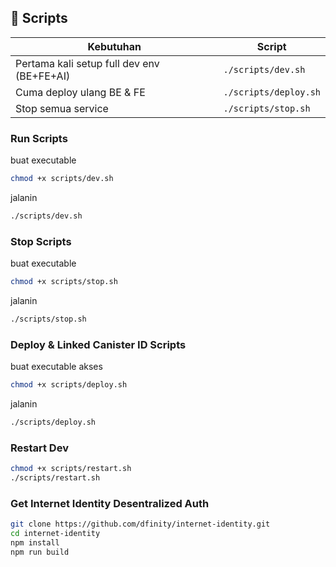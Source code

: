 ## 📝 Scripts

| Kebutuhan                                  | Script                |
| ------------------------------------------ | --------------------- |
| Pertama kali setup full dev env (BE+FE+AI) | `./scripts/dev.sh`    |
| Cuma deploy ulang BE & FE                  | `./scripts/deploy.sh` |
| Stop semua service                         | `./scripts/stop.sh`   |

### Run Scripts
buat executable
```bash
chmod +x scripts/dev.sh
```

jalanin
```bash
./scripts/dev.sh
```

### Stop Scripts
buat executable
```bash
chmod +x scripts/stop.sh
```

jalanin
```bash
./scripts/stop.sh
```

### Deploy & Linked Canister ID Scripts
buat executable akses
```bash
chmod +x scripts/deploy.sh
```

jalanin
```bash
./scripts/deploy.sh
```


### Restart Dev

```bash
chmod +x scripts/restart.sh
./scripts/restart.sh
```


### Get Internet Identity Desentralized Auth

```bash
git clone https://github.com/dfinity/internet-identity.git
cd internet-identity
npm install
npm run build
```